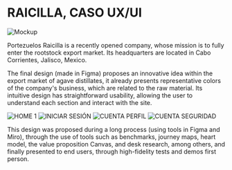 # RAICILLA, CASO UX/UI

![Mockup](https://github.com/jlzarate/Web-Design/assets/103462837/2fcaf403-1eca-43d4-984d-6b603da26d7e)

Portezuelos Raicilla is a recently opened company, whose mission is to fully enter the rootstock export market. Its headquarters are located in Cabo Corrientes, Jalisco, Mexico.

The final design (made in Figma) proposes an innovative idea within the export market of agave distillates, it already presents representative colors of the company's business, which are related to the raw material.
Its intuitive design has straightforward usability, allowing the user to understand each section and interact with the site.

![HOME 1](https://github.com/jlzarate/Web-Design/assets/103462837/f9bbea23-59a1-43d9-8623-0dfc628bc86f)
![INICIAR SESIÓN](https://github.com/jlzarate/Web-Design/assets/103462837/48b3e178-ef21-48f0-81b9-9a25e49a5491)
![CUENTA PERFIL](https://github.com/jlzarate/Web-Design/assets/103462837/21fd91f9-9df4-41f0-bc37-eef5b5272553)
![CUENTA SEGURIDAD](https://github.com/jlzarate/Web-Design/assets/103462837/4622e112-a321-487d-99ab-485b5137167b)

This design was proposed during a long process (using tools in Figma and Miro), through the use of tools such as benchmarks, journey maps, heart model, the value proposition Canvas, and desk research, among others, and finally presented to end users, through high-fidelity tests and demos first person.
